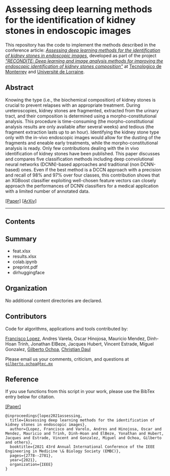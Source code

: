 # Assessing deep learning methods for the identification of kidney stones in endoscopic images

This repository has the code to implement the methods described in the conference article: [*Assessing deep learning methods for the identification of kidney stones in endoscopic images*](https://ieeexplore.ieee.org/abstract/document/9630211), developed as part of the project [*"RECONDITE: Deep learning and image analysis methods for improving the endoscopic identification of kidney stones composition"*](https://www.researchgate.net/project/RECONDITE-Deep-learning-and-image-analysis-methods-for-improving-the-endoscopic-identification-of-kidney-stones-composition) at [Tecnologico de Monterrey](https://tec.mx/en) and [Université de Lorraine](http://www.univ-lorraine.fr). 



## Abstract
Knowing the type (i.e., the biochemical composition) of kidney stones is crucial to prevent relapses with an appropriate treatment. During ureteroscopies, kidney stones are fragmented, extracted from the urinary tract, and their composition is determined using a morpho-constitutional analysis. This procedure is time-consuming (the morpho-constitutional analysis results are only available after several weeks) and tedious (the fragment extraction lasts up to an hour). Identifying the kidney stone type only with the in-vivo endoscopic images would allow for the dusting of the fragments and eneable early treatments, while the morpho-constitutional analysis is ready. Only few contributions dealing with the in vivo identification of kidney stones have been published. This paper discusses and compares five classification methods including deep convolutional neural networks (DCNN)-based approaches and traditional (non DCNN-based) ones. Even if the best method is a DCCN approach with a precision and recall of 98% and 97% over four classes, this contribution shows that an XGBoost classifier exploiting well-chosen feature vectors can closely approach the performances of DCNN classifiers for a medical application with a limited number of annotated data.

[[Paper]](https://ieeexplore.ieee.org/abstract/document/9630211) [[ArXiv]](https://arxiv.org/pdf/2103.01146)




---

## Contents

 
 
 
## Summary 

* feat.xlsx 
* results.xlsx
* colab.ipynb
* preprint.pdf
* dirhuggingface
 
## Organization

No additional content directories are declared. 


## Contributors

Code for algorithms, applications and tools contributed by:

[Francisco Lopez](https://scholar.google.es/citations?user=IlG06bYAAAAJ&hl=es), Andres Varela, Oscar Hinojosa, Mauricio Mendez, Dinh-Hoan Trinh, Jonathan ElBeze, Jacques Hubert, Vincent Estrade, Miguel Gonzalez, [Gilberto Ochoa](https://scholar.google.com/citations?user=DDtiliwAAAAJ&hl=en&authuser=1), [Christian Daul](https://scholar.google.com/citations?user=XPH6u74AAAAJ&hl=en&authuser=1)

Please email us your comments, criticism, and questions at [`gilberto.ochoa@tec.mx`](mailto:gilberto.ochoa@tec.mx?subject=[GitHub]%20ks-baseline%20repository)


## Reference

If you use functions from this script in your work, please use the BibTex entry below for citation.

[[Paper]](https://ieeexplore.ieee.org/abstract/document/9630211)

```
@inproceedings{lopez2021assessing,
  title={Assessing deep learning methods for the identification of kidney stones in endoscopic images},
  author={Lopez, Francisco and Varelo, Andres and Hinojosa, Oscar and Mendez, Mauricio and Trinh, Dinh-Hoan and ElBeze, Yonathan and Hubert, Jacques and Estrade, Vincent and Gonzalez, Miguel and Ochoa, Gilberto and others},
  booktitle={2021 43rd Annual International Conference of the IEEE Engineering in Medicine \& Biology Society (EMBC)},
  pages={2778--2781},
  year={2021},
  organization={IEEE}
}
```
